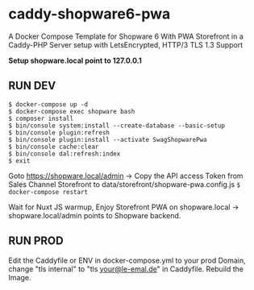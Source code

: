 # caddy-shopware6-pwa
A Docker Compose Template for Shopware 6 With PWA Storefront in a Caddy-PHP Server setup with LetsEncrypted, HTTP/3 TLS 1.3 Support

**Setup shopware.local point to 127.0.0.1**

## RUN DEV
```
$ docker-compose up -d
$ docker-compose exec shopware bash
$ composer install
$ bin/console system:install --create-database --basic-setup
$ bin/console plugin:refresh
$ bin/console plugin:install --activate SwagShopwarePwa
$ bin/console cache:clear
$ bin/console dal:refresh:index
$ exit
```
Goto https://shopware.local/admin -> Copy the API access Token from Sales Channel Storefront to data/storefront/shopware-pwa.config.js
```$ docker-compose restart```

Wait for Nuxt JS warmup, Enjoy Storefront PWA on shopware.local -> shopware.local/admin points to Shopware backend.

## RUN PROD

Edit the Caddyfile or ENV in docker-compose.yml to your prod Domain, change "tls internal" to "tls your@le-emal.de" in Caddyfile. Rebuild the Image.
